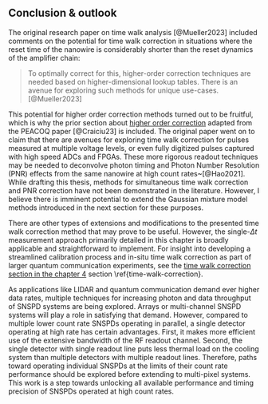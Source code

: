 ## Conclusion & outlook

The original research paper on time walk analysis [@Mueller2023] included comments on the potential for time walk correction in situations where the reset time of the nanowire is considerably shorter than the reset dynamics of the amplifier chain:

> To optimally correct for this, higher-order correction techniques are needed based on higher-dimensional lookup tables. There is an avenue for exploring such methods for unique use-cases. [@Mueller2023]

This potential for higher order correction methods turned out to be fruitful, which is why the prior section about [higher order correction](section_05_peacoq_2nd_order.md#second-order-calibration) adapted from the PEACOQ paper [@Craiciu23] is included. The original paper went on to claim that there are avenues for exploring time walk correction for pulses measured at multiple voltage levels, or even fully digitized pulses captured with high speed ADCs and FPGAs. These more rigorous readout techniques may be needed to deconvolve photon timing and Photon Number Resolution (PNR) effects from the same nanowire at high count rates~[@Hao2021]. While drafting this thesis, methods for simultaneous time walk correction and PNR correction have not been demonstrated in the literature. However, I believe there is imminent potential to extend the Gaussian mixture model methods introduced in the next section for these purposes.

There are other types of extensions and modifications to the presented time walk correction method that may prove to be useful. However, the single-$\Delta t$ measurement approach primarily detailed in this chapter is broadly applicable and straightforward to implement. For insight into developing a streamlined calibration process and in-situ time walk correction as part of larger quantum communication experiments, see the <span class="html">[time walk correction section in the chapter 4](../chapter_05/section_07_experiment_details.md#time-walk-correction)</span> <span class="latex"> section \ref{time-walk-correction}</span>.

As applications like LIDAR and quantum communication demand ever higher data rates, multiple techniques for increasing photon and data throughput of SNSPD systems are being explored. Arrays or multi-channel SNSPD systems will play a role in satisfying that demand. However, compared to multiple lower count rate SNSPDs operating in parallel, a single detector operating at high rate has certain advantages. First, it makes more efficient use of the extensive bandwidth of the RF readout channel. Second, the single detector with single readout line puts less thermal load on the cooling system than multiple detectors with multiple readout lines. Therefore, paths toward operating individual SNSPDs at the limits of their count rate performance should be explored before extending to multi-pixel systems. This work is a step towards unlocking all available performance and timing precision of SNSPDs operated at high count rates.
